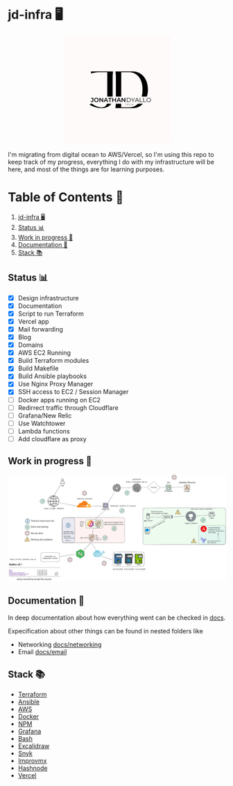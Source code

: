 # jd-infra 🖥 

<p align="center">
  <img width="250" height="250" src="./design/Logo.png">
</p>

I'm migrating from digital ocean to AWS/Vercel, so I'm using this repo to keep track of my progress, everything I do with my infrastructure will be here, and most of the things are for learning purposes.

# Table of Contents 📑

1. [jd-infra 🖥](#jd-infra-)
2. [Status 📊](#status-)
3. [Work in progress 🧰](#work-in-progress-)
4. [Documentation 📝](#documentation-)
5. [Stack 📚](#stack-)

## Status 📊

- [x] Design infrastructure
- [x] Documentation
- [x] Script to run Terraform
- [x] Vercel app
- [x] Mail forwarding
- [x] Blog
- [x] Domains
- [x] AWS EC2 Running
- [x] Build Terraform modules
- [x] Build Makefile
- [x] Build Ansible playbooks
- [x] Use Nginx Proxy Manager
- [x] SSH access to EC2 / Session Manager
- [ ] Docker apps running on EC2
- [ ] Redirrect traffic through Cloudflare
- [ ] Grafana/New Relic
- [ ] Use Watchtower
- [ ] Lambda functions
- [ ] Add cloudflare as proxy

## Work in progress 🧰

![IMG](./design/New_ARQ_3.png)

## Documentation 📝

In deep documentation about how everything went can be checked in [docs](./docs/README.md).

Expecification about other things can be found in nested folders like

- Networking [docs/networking](./docs/networking/README.md)
- Email [docs/email](./docs/email/README.md)

## Stack 📚

- [Terraform](https://www.terraform.io/)
- [Ansible](https://www.ansible.com/)
- [AWS](https://aws.amazon.com/)
- [Docker](https://www.docker.com/)
- [NPM](https://nginxproxymanager.com/)
- [Grafana](https://grafana.com/)
- [Bash](https://www.gnu.org/software/bash/)
- [Excalidraw](https://excalidraw.com/)
- [Snyk](https://snyk.io/)
- [Improvmx](https://improvmx.com/)
- [Hashnode](https://hashnode.com/)
- [Vercel](https://vercel.com/)